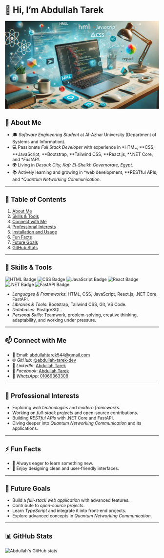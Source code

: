 # 👋 Hi, I’m Abdullah Tarek

![My Photo](https://github.com/abdullah-tarek-dev/abdullah-tarek-dev/blob/main/image.jpg)

## 🌟 About Me
- 🎓 *Software Engineering Student* at Al-Azhar University (Department of Systems and Information).
- 💻 Passionate *Full Stack Developer* with experience in *HTML, **CSS, **JavaScript, **Bootstrap, **Tailwind CSS, **React.js, **.NET Core, and **FastAPI*.
- 🌍 Living in *Desouk City, Kafr El-Sheikh Governorate, Egypt*.
- 📚 Actively learning and growing in *web development, **RESTful APIs, and **Quantum Networking Communication*.

---

## 📑 Table of Contents
1. [About Me](#-about-me)
2. [Skills & Tools](#-skills--tools)
3. [Connect with Me](#-connect-with-me)
4. [Professional Interests](#-professional-interests)
5. [Installation and Usage](#-installation-and-usage)
6. [Fun Facts](#-fun-facts)
7. [Future Goals](#-future-goals)
8. [GitHub Stats](#-github-stats)

---

## 🔧 Skills & Tools
![HTML Badge](https://img.shields.io/badge/HTML-5-orange)
![CSS Badge](https://img.shields.io/badge/CSS-3-blue)
![JavaScript Badge](https://img.shields.io/badge/JavaScript-ES6-yellow)
![React Badge](https://img.shields.io/badge/React-17-blue)
![.NET Badge](https://img.shields.io/badge/.NET-Core-purple)
![FastAPI Badge](https://img.shields.io/badge/FastAPI-Python-green)

- *Languages & Frameworks*: HTML, CSS, JavaScript, React.js, .NET Core, FastAPI.
- *Libraries & Tools*: Bootstrap, Tailwind CSS, Git, VS Code.
- *Databases*: PostgreSQL.
- *Personal Skills*: Teamwork, problem-solving, creative thinking, adaptability, and working under pressure.

---

## 📫 Connect with Me
- 📧 Email: abdullahtarek544@gmail.com
- 🌐 *GitHub*: [@abdullah-tarek-dev](https://github.com/abdullah-tarek-dev)
- 💼 *LinkedIn*: [Abdullah Tarek](https://www.linkedin.com/in/abdullah-tarek-903519387)
- 📘 *Facebook*: [Abdullah Tarek](https://www.facebook.com/profile.php?id=61565379813656&mibextid=ZbWKwL)
- 📱 *WhatsApp*: [01069363308](https://wa.me/201069363308)

---

## 🎯 Professional Interests
- Exploring *web technologies* and *modern frameworks*.
- Working on *full-stack projects* and open-source contributions.
- Building *RESTful APIs* with .NET Core and FastAPI.
- Diving deeper into *Quantum Networking Communication* and its applications.

---

## ⚡ Fun Facts
- 🚀 Always eager to learn something new.
- 🎨 Enjoy designing clean and user-friendly interfaces.

---

## 🚀 Future Goals
- Build a *full-stack web application* with advanced features.
- Contribute to *open-source projects*.
- Learn *TypeScript* and integrate it into front-end projects.
- Explore advanced concepts in *Quantum Networking Communication*.

---

## 📊 GitHub Stats
![Abdullah's GitHub stats](https://github-readme-stats.vercel.app/api?username=abdullah-tarek-dev&show_icons=true&theme=radical)
